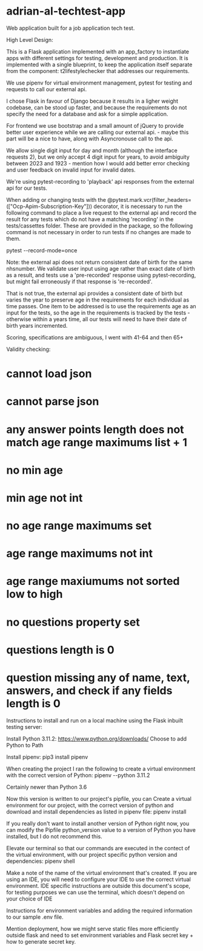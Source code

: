 # adrian-al-techtest-app
Web application built for a job application tech test.

High Level Design:

This is a Flask application implemented with an app_factory to instantiate apps with different settings for testing, development and production. It is implemented with a single blueprint, to keep the application itself separate from the component: t2lifestylechecker that addresses our requirements.

We use pipenv for virtual environment management, pytest for testing and requests to call our external api.

I chose Flask in favour of Django because it results in a ligher weight codebase, can be stood up faster, and because the requirements do not specify the need for a database and ask for a simple application.

For frontend we use bootstrap and a small amount of jQuery to provide better user experience while we are calling our external api. - maybe this part will be a nice to have, along with Asyncronouse call to the api.

We allow single digit input for day and month (although the interface requests 2), but we only accept 4 digit input for years, to avoid ambiguity between 2023 and 1923 - mention how I would add better error checking and user feedback on invalid input for invalid dates.

We're using pytest-recording to 'playback' api responses from the external api for our tests.

When adding or changing tests with the @pytest.mark.vcr(filter_headers=(["Ocp-Apim-Subscription-Key"])) decorator, it is necessary to run the following command to place a live request to the external api and record the result for any tests which do not have a matching 'recording' in the tests/cassettes folder. These are provided in the package, so the following command is not necessary in order to run tests if no changes are made to them.

pytest --record-mode=once

Note: the external api does not return consistent date of birth for the same nhsnumber. We validate
user input using age rather than exact date of birth as a result, and tests use a 'pre-recorded' response using pytest-recording, but might fail erroneously if that response is 're-recorded'.

That is not true, the external api provides a consistent date of birth but varies the year to preserve age in the requirements for each individual as time passes. One item to be addressed is to use the requirements age as an input for the tests, so the age in the requirements is tracked by the tests - otherwise within a years time, all our tests will need to have their date of birth years incremented.

Scoring, specifications are ambiguous, I went with 41-64 and then 65+

Validity checking:


# cannot load json
# cannot parse json
# any answer points length does not match age range maximums list + 1

# no min age
# min age not int
# no age range maximums set
# age range maximums not int
# age range maxiumums not sorted low to high
# no questions property set
# questions length is 0
# question missing any of name, text, answers, and check if any fields length is 0


Instructions to install and run on a local machine using the Flask inbuilt testing server:

Install Python 3.11.2:
https://www.python.org/downloads/
Choose to add Python to Path

Install pipenv:
pip3 install pipenv

When creating the project I ran the following to create a virtual environment with the correct version of Python:
pipenv --python 3.11.2 

Certainly newer than Python 3.6

Now this version is written to our project's pipfile, you can Create a virtual environment for our project, with the correct version of python and download and install dependencies as listed in pipenv file:
pipenv install

If you really don't want to install another version of Python right now, you can modify the Pipfile python_version value to a version of Python you have installed, but I do not recommend this.

Elevate our terminal so that our commands are executed in the contect of the virtual environment, with our project specific python version and dependencies:
pipenv shell

Make a note of the name of the virtual environment that's created. If you are using an IDE, you will need to configure your IDE to use the correct virtual environment. IDE specific instructions are outside this document's scope, for testing purposes we can use the terminal, which doesn't depend on your choice of IDE

Instructions for environment variables and adding the required information to our sample .env file.

Mention deployment, how we might serve static files more efficiently outside flask and need to set environment variables and Flask secret key + how to generate secret key.
